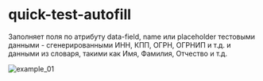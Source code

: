 # quick-test-autofill
Заполняет поля по атрибуту data-field, name или placeholder тестовыми данными - 
сгенерированными ИНН, КПП, ОГРН, ОГРНИП и т.д. и данными из словаря, такими как Имя, Фамилия, Отчество и т.д.

![example_01](https://github.com/user-attachments/assets/c9679146-fd68-4cb8-9dee-dd581fdd4abe)
